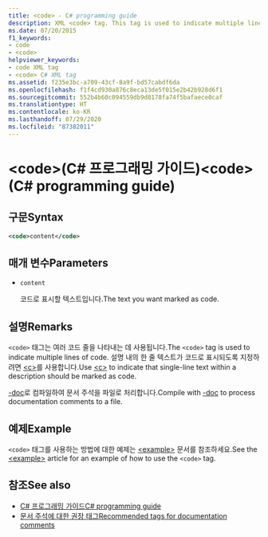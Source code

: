 ```yaml
---
title: <code> - C# programming guide
description: XML <code> tag. This tag is used to indicate multiple lines of code, while <c> marks single-line text in a description as code.에 대해 알아봅니다.
ms.date: 07/20/2015
f1_keywords:
- code
- <code>
helpviewer_keywords:
- code XML tag
- <code> C# XML tag
ms.assetid: f235e3bc-a709-43cf-8a9f-bd57cabdf6da
ms.openlocfilehash: f1f4cd930a876c8eca13de5f015e2b42b928d6f1
ms.sourcegitcommit: 552b4b60c094559db9d8178fa74f5bafaece0caf
ms.translationtype: HT
ms.contentlocale: ko-KR
ms.lasthandoff: 07/29/2020
ms.locfileid: "87382011"
---
```

# <a name="code-c-programming-guide"></a><span data-ttu-id="9db76-102">\<code>(C# 프로그래밍 가이드)</span><span class="sxs-lookup"><span data-stu-id="9db76-102">\<code> (C# programming guide)</span></span>

## <a name="syntax"></a><span data-ttu-id="9db76-103">구문</span><span class="sxs-lookup"><span data-stu-id="9db76-103">Syntax</span></span>

```xml
<code>content</code>
```

## <a name="parameters"></a><span data-ttu-id="9db76-104">매개 변수</span><span class="sxs-lookup"><span data-stu-id="9db76-104">Parameters</span></span>

- `content`

  <span data-ttu-id="9db76-105">코드로 표시할 텍스트입니다.</span><span class="sxs-lookup"><span data-stu-id="9db76-105">The text you want marked as code.</span></span>

## <a name="remarks"></a><span data-ttu-id="9db76-106">설명</span><span class="sxs-lookup"><span data-stu-id="9db76-106">Remarks</span></span>

<span data-ttu-id="9db76-107">`<code>` 태그는 여러 코드 줄을 나타내는 데 사용됩니다.</span><span class="sxs-lookup"><span data-stu-id="9db76-107">The `<code>` tag is used to indicate multiple lines of code.</span></span> <span data-ttu-id="9db76-108">설명 내의 한 줄 텍스트가 코드로 표시되도록 지정하려면 [\<c>](./code-inline.md)를 사용합니다.</span><span class="sxs-lookup"><span data-stu-id="9db76-108">Use [\<c>](./code-inline.md) to indicate that single-line text within a description should be marked as code.</span></span>

<span data-ttu-id="9db76-109">[-doc](../../language-reference/compiler-options/doc-compiler-option.md)로 컴파일하여 문서 주석을 파일로 처리합니다.</span><span class="sxs-lookup"><span data-stu-id="9db76-109">Compile with [-doc](../../language-reference/compiler-options/doc-compiler-option.md) to process documentation comments to a file.</span></span>

## <a name="example"></a><span data-ttu-id="9db76-110">예제</span><span class="sxs-lookup"><span data-stu-id="9db76-110">Example</span></span>

<span data-ttu-id="9db76-111">`<code>` 태그를 사용하는 방법에 대한 예제는 [\<example>](./example.md) 문서를 참조하세요.</span><span class="sxs-lookup"><span data-stu-id="9db76-111">See the [\<example>](./example.md) article for an example of how to use the `<code>` tag.</span></span>

## <a name="see-also"></a><span data-ttu-id="9db76-112">참조</span><span class="sxs-lookup"><span data-stu-id="9db76-112">See also</span></span>

- [<span data-ttu-id="9db76-113">C# 프로그래밍 가이드</span><span class="sxs-lookup"><span data-stu-id="9db76-113">C# programming guide</span></span>](../index.md)
- [<span data-ttu-id="9db76-114">문서 주석에 대한 권장 태그</span><span class="sxs-lookup"><span data-stu-id="9db76-114">Recommended tags for documentation comments</span></span>](./recommended-tags-for-documentation-comments.md)
